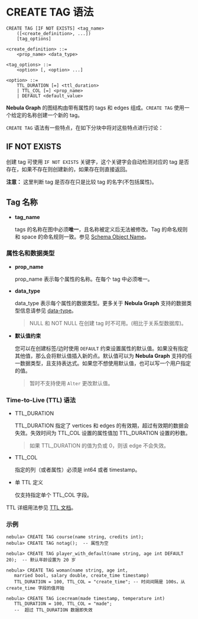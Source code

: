 # CREATE TAG 语法

```ngql
CREATE TAG [IF NOT EXISTS] <tag_name>
    ([<create_definition>, ...])
    [tag_options]

<create_definition> ::=
    <prop_name> <data_type>

<tag_options> ::=
    <option> [, <option> ...]

<option> ::=
    TTL_DURATION [=] <ttl_duration>
    | TTL_COL [=] <prop_name>
    | DEFAULT <default_value>
```

**Nebula Graph** 的图结构由带有属性的 tags 和 edges 组成。`CREATE TAG` 使用一个给定的名称创建一个新的 tag。

`CREATE TAG` 语法有一些特点，在如下分块中将对这些特点进行讨论：

## IF NOT EXISTS

创建 tag 可使用 `IF NOT EXISTS` 关键字，这个关键字会自动检测对应的 tag 是否存在，如果不存在则创建新的，如果存在则直接返回。

**注意：** 这里判断 tag 是否存在只是比较 tag 的名字(不包括属性)。

## Tag 名称

* **tag_name**

    tags 的名称在图中必须**唯一**，且名称被定义后无法被修改。Tag 的命名规则和 space 的命名规则一致。参见 [Schema Object Name](../../3.language-structure/schema-object-names.md)。

### 属性名和数据类型

* **prop_name**

    prop_name 表示每个属性的名称。在每个 tag 中必须唯一。

* **data_type**

    data_type 表示每个属性的数据类型。更多关于 **Nebula Graph** 支持的数据类型信息请参见 [data-type](../../1.data-types/data-types.md)。

    > NULL 和 NOT NULL 在创建 tag 时不可用。(相比于关系型数据库)。

* **默认值约束**

  您可以在创建标签/边时使用 `DEFAULT` 约束设置属性的默认值。如果没有指定其他值，那么会将默认值插入新的点。默认值可以为 **Nebula Graph** 支持的任一数据类型，且支持表达式。如果您不想使用默认值，也可以写一个用户指定的值。

  > 暂时不支持使用 `Alter` 更改默认值。

### Time-to-Live (TTL) 语法

* TTL_DURATION

    TTL_DURATION 指定了 vertices 和 edges 的有效期，超过有效期的数据会失效。失效时间为 TTL_COL 设置的属性值加 TTL_DURATION 设置的秒数。

    > 如果 TTL_DURATION 的值为负或 0，则该 edge 不会失效。

* TTL_COL

    指定的列（或者属性）必须是 int64 或者 timestamp。

* 单 TTL 定义

    仅支持指定单个 TTL_COL 字段。

TTL 详细用法参见 [TTL 文档](TTL.md)。

### 示例

```ngql
nebula> CREATE TAG course(name string, credits int);
nebula> CREATE TAG notag();  -- 属性为空

nebula> CREATE TAG player_with_default(name string, age int DEFAULT 20);  -- 默认年龄设置为 20 岁
```

```ngql
nebula> CREATE TAG woman(name string, age int,
   married bool, salary double, create_time timestamp)
   TTL_DURATION = 100, TTL_COL = "create_time"; -- 时间间隔是 100s，从 create_time 字段的值开始

nebula> CREATE TAG icecream(made timestamp, temperature int)
   TTL_DURATION = 100, TTL_COL = "made";
   --  超过 TTL_DURATION 数据即失效
```
